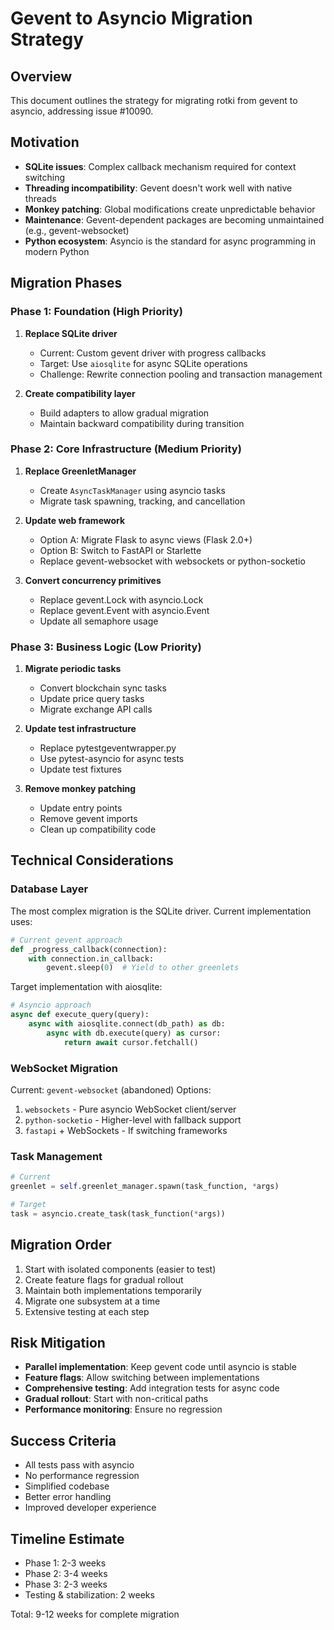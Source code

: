 # Gevent to Asyncio Migration Strategy

## Overview
This document outlines the strategy for migrating rotki from gevent to asyncio, addressing issue #10090.

## Motivation
- **SQLite issues**: Complex callback mechanism required for context switching
- **Threading incompatibility**: Gevent doesn't work well with native threads
- **Monkey patching**: Global modifications create unpredictable behavior
- **Maintenance**: Gevent-dependent packages are becoming unmaintained (e.g., gevent-websocket)
- **Python ecosystem**: Asyncio is the standard for async programming in modern Python

## Migration Phases

### Phase 1: Foundation (High Priority)
1. **Replace SQLite driver**
   - Current: Custom gevent driver with progress callbacks
   - Target: Use `aiosqlite` for async SQLite operations
   - Challenge: Rewrite connection pooling and transaction management

2. **Create compatibility layer**
   - Build adapters to allow gradual migration
   - Maintain backward compatibility during transition

### Phase 2: Core Infrastructure (Medium Priority)
1. **Replace GreenletManager**
   - Create `AsyncTaskManager` using asyncio tasks
   - Migrate task spawning, tracking, and cancellation

2. **Update web framework**
   - Option A: Migrate Flask to async views (Flask 2.0+)
   - Option B: Switch to FastAPI or Starlette
   - Replace gevent-websocket with websockets or python-socketio

3. **Convert concurrency primitives**
   - Replace gevent.Lock with asyncio.Lock
   - Replace gevent.Event with asyncio.Event
   - Update all semaphore usage

### Phase 3: Business Logic (Low Priority)
1. **Migrate periodic tasks**
   - Convert blockchain sync tasks
   - Update price query tasks
   - Migrate exchange API calls

2. **Update test infrastructure**
   - Replace pytestgeventwrapper.py
   - Use pytest-asyncio for async tests
   - Update test fixtures

3. **Remove monkey patching**
   - Update entry points
   - Remove gevent imports
   - Clean up compatibility code

## Technical Considerations

### Database Layer
The most complex migration is the SQLite driver. Current implementation uses:
```python
# Current gevent approach
def _progress_callback(connection):
    with connection.in_callback:
        gevent.sleep(0)  # Yield to other greenlets
```

Target implementation with aiosqlite:
```python
# Asyncio approach
async def execute_query(query):
    async with aiosqlite.connect(db_path) as db:
        async with db.execute(query) as cursor:
            return await cursor.fetchall()
```

### WebSocket Migration
Current: `gevent-websocket` (abandoned)
Options:
1. `websockets` - Pure asyncio WebSocket client/server
2. `python-socketio` - Higher-level with fallback support
3. `fastapi` + WebSockets - If switching frameworks

### Task Management
```python
# Current
greenlet = self.greenlet_manager.spawn(task_function, *args)

# Target
task = asyncio.create_task(task_function(*args))
```

## Migration Order
1. Start with isolated components (easier to test)
2. Create feature flags for gradual rollout
3. Maintain both implementations temporarily
4. Migrate one subsystem at a time
5. Extensive testing at each step

## Risk Mitigation
- **Parallel implementation**: Keep gevent code until asyncio is stable
- **Feature flags**: Allow switching between implementations
- **Comprehensive testing**: Add integration tests for async code
- **Gradual rollout**: Start with non-critical paths
- **Performance monitoring**: Ensure no regression

## Success Criteria
- All tests pass with asyncio
- No performance regression
- Simplified codebase
- Better error handling
- Improved developer experience

## Timeline Estimate
- Phase 1: 2-3 weeks
- Phase 2: 3-4 weeks  
- Phase 3: 2-3 weeks
- Testing & stabilization: 2 weeks

Total: 9-12 weeks for complete migration